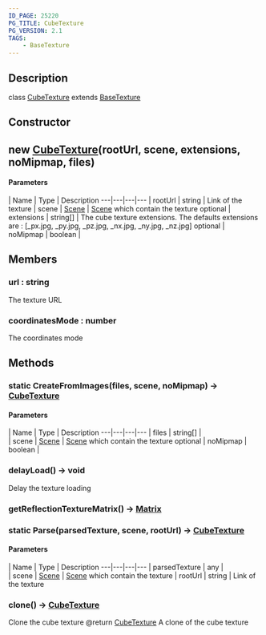 ```yaml
---
ID_PAGE: 25220
PG_TITLE: CubeTexture
PG_VERSION: 2.1
TAGS:
    - BaseTexture
---
```

## Description

class [CubeTexture](/classes/2.4/CubeTexture) extends [BaseTexture](/classes/2.4/BaseTexture)



## Constructor

## new [CubeTexture](/classes/2.4/CubeTexture)(rootUrl, scene, extensions, noMipmap, files)



#### Parameters
 | Name | Type | Description
---|---|---|---
 | rootUrl | string |    Link of the texture
 | scene | [Scene](/classes/2.4/Scene) |    [Scene](/classes/2.4/Scene) which contain the texture
optional | extensions | string[] |    The cube texture extensions. The defaults extensions are : [_px.jpg, _py.jpg, _pz.jpg, _nx.jpg, _ny.jpg, _nz.jpg]
optional | noMipmap | boolean |  
## Members

### url : string

The texture URL

### coordinatesMode : number

The coordinates mode

## Methods

### static CreateFromImages(files, scene, noMipmap) &rarr; [CubeTexture](/classes/2.4/CubeTexture)



#### Parameters
 | Name | Type | Description
---|---|---|---
 | files | string[] |  
 | scene | [Scene](/classes/2.4/Scene) |    [Scene](/classes/2.4/Scene) which contain the texture
optional | noMipmap | boolean |  
### delayLoad() &rarr; void

Delay the texture loading
### getReflectionTextureMatrix() &rarr; [Matrix](/classes/2.4/Matrix)


### static Parse(parsedTexture, scene, rootUrl) &rarr; [CubeTexture](/classes/2.4/CubeTexture)



#### Parameters
 | Name | Type | Description
---|---|---|---
 | parsedTexture | any |  
 | scene | [Scene](/classes/2.4/Scene) |    [Scene](/classes/2.4/Scene) which contain the texture
 | rootUrl | string |    Link of the texture
### clone() &rarr; [CubeTexture](/classes/2.4/CubeTexture)

Clone the cube texture
@return [CubeTexture](/classes/2.4/CubeTexture) A clone of the cube texture

